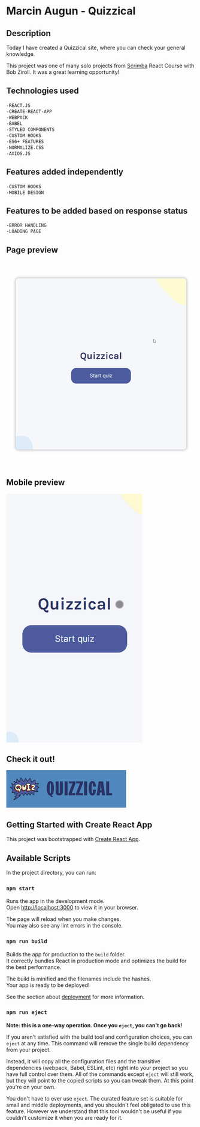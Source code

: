 # Marcin Augun - Quizzical

## Description

Today I have created a Quizzical site, where you can check your general knowledge.

This project was one of many solo projects from [Scrimba](https://scrimba.com/learn/learnreact) React Course with Bob Ziroll. It was a great learning opportunity!

## Technologies used

    -REACT.JS
    -CREATE-REACT-APP
    -WEBPACK
    -BABEL
    -STYLED COMPONENTS
    -CUSTOM HOOKS
    -ES6+ FEATURES
    -NORMALIZE.CSS
    -AXIOS.JS

## Features added independently

    -CUSTOM HOOKS
    -MOBILE DESIGN

## Features to be added based on response status

    -ERROR HANDLING
    -LOADING PAGE

## Page preview

![](quizzical-react-preview.gif)

## Mobile preview

![](quizzical-react-mobile-preview.gif)

## Check it out!

[![](readme-icon.png)](https://marcin10lw.github.io/quizzical-react/)

## Getting Started with Create React App

This project was bootstrapped with [Create React App](https://github.com/facebook/create-react-app).

## Available Scripts

In the project directory, you can run:

### `npm start`

Runs the app in the development mode.\
Open [http://localhost:3000](http://localhost:3000) to view it in your browser.

The page will reload when you make changes.\
You may also see any lint errors in the console.

### `npm run build`

Builds the app for production to the `build` folder.\
It correctly bundles React in production mode and optimizes the build for the best performance.

The build is minified and the filenames include the hashes.\
Your app is ready to be deployed!

See the section about [deployment](https://facebook.github.io/create-react-app/docs/deployment) for more information.

### `npm run eject`

**Note: this is a one-way operation. Once you `eject`, you can't go back!**

If you aren't satisfied with the build tool and configuration choices, you can `eject` at any time. This command will remove the single build dependency from your project.

Instead, it will copy all the configuration files and the transitive dependencies (webpack, Babel, ESLint, etc) right into your project so you have full control over them. All of the commands except `eject` will still work, but they will point to the copied scripts so you can tweak them. At this point you're on your own.

You don't have to ever use `eject`. The curated feature set is suitable for small and middle deployments, and you shouldn't feel obligated to use this feature. However we understand that this tool wouldn't be useful if you couldn't customize it when you are ready for it.

